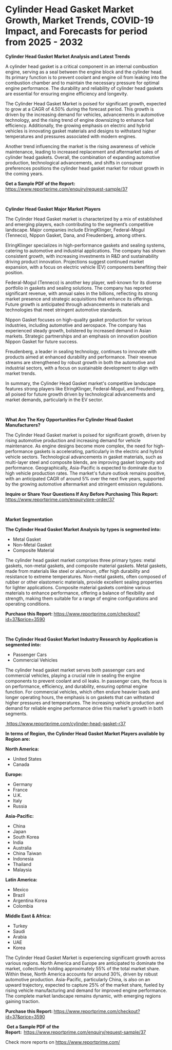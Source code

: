 <p><h1>Cylinder Head Gasket Market Growth, Market Trends, COVID-19 Impact, and Forecasts for period from 2025 - 2032</h1></p><p><strong>Cylinder Head Gasket Market Analysis and Latest Trends</strong></p>
<p><p>A cylinder head gasket is a critical component in an internal combustion engine, serving as a seal between the engine block and the cylinder head. Its primary function is to prevent coolant and engine oil from leaking into the combustion chamber and to maintain the necessary pressure for optimal engine performance. The durability and reliability of cylinder head gaskets are essential for ensuring engine efficiency and longevity.</p><p>The Cylinder Head Gasket Market is poised for significant growth, expected to grow at a CAGR of 4.50% during the forecast period. This growth is driven by the increasing demand for vehicles, advancements in automotive technology, and the rising trend of engine downsizing to enhance fuel efficiency. Additionally, the growing emphasis on electric and hybrid vehicles is innovating gasket materials and designs to withstand higher temperatures and pressures associated with modern engines.</p><p>Another trend influencing the market is the rising awareness of vehicle maintenance, leading to increased replacement and aftermarket sales of cylinder head gaskets. Overall, the combination of expanding automotive production, technological advancements, and shifts in consumer preferences positions the cylinder head gasket market for robust growth in the coming years.</p></p>
<p><strong>Get a Sample PDF of the Report:&nbsp;</strong> <a href="https://www.reportprime.com/enquiry/request-sample/37?utm_campaign=3278&utm_medium=2&utm_source=Github&utm_content=ia&utm_term=17032025&utm_id=cylinder-head-gasket">https://www.reportprime.com/enquiry/request-sample/37</a></p>
<p>&nbsp;</p>
<p><strong>Cylinder Head Gasket Major Market Players</strong></p>
<p><p>The Cylinder Head Gasket market is characterized by a mix of established and emerging players, each contributing to the segment’s competitive landscape. Major companies include ElringKlinger, Federal-Mogul (Tenneco), Nippon Gasket, Dana, and Freudenberg, among others.</p><p>ElringKlinger specializes in high-performance gaskets and sealing systems, catering to automotive and industrial applications. The company has shown consistent growth, with increasing investments in R&D and sustainability driving product innovation. Projections suggest continued market expansion, with a focus on electric vehicle (EV) components benefiting their position.</p><p>Federal-Mogul (Tenneco) is another key player, well-known for its diverse portfolio in gaskets and sealing solutions. The company has reported significant revenue, with annual sales in the billions, reflecting its strong market presence and strategic acquisitions that enhance its offerings. Future growth is anticipated through advancements in materials and technologies that meet stringent automotive standards.</p><p>Nippon Gasket focuses on high-quality gasket production for various industries, including automotive and aerospace. The company has experienced steady growth, bolstered by increased demand in Asian markets. Strategic partnerships and an emphasis on innovation position Nippon Gasket for future success.</p><p>Freudenberg, a leader in sealing technology, continues to innovate with products aimed at enhanced durability and performance. Their revenue streams are strengthened by robust growth in both the automotive and industrial sectors, with a focus on sustainable development to align with market trends.</p><p>In summary, the Cylinder Head Gasket market's competitive landscape features strong players like ElringKlinger, Federal-Mogul, and Freudenberg, all poised for future growth driven by technological advancements and market demands, particularly in the EV sector.</p></p>
<p>&nbsp;</p>
<p><strong>What Are The Key Opportunities For Cylinder Head Gasket Manufacturers?</strong></p>
<p><p>The Cylinder Head Gasket market is poised for significant growth, driven by rising automotive production and increasing demand for vehicle maintenance. As engine designs become more complex, the need for high-performance gaskets is accelerating, particularly in the electric and hybrid vehicle sectors. Technological advancements in gasket materials, such as multi-layer steel and composite blends, are improving gasket longevity and performance. Geographically, Asia-Pacific is expected to dominate due to high vehicle production rates. The market's future outlook remains positive, with an anticipated CAGR of around 5% over the next five years, supported by the growing automotive aftermarket and stringent emission regulations.</p></p>
<p><strong>Inquire or Share Your Questions If Any Before Purchasing This Report:</strong> <a href="https://www.reportprime.com/enquiry/pre-order/37?utm_campaign=3278&utm_medium=2&utm_source=Github&utm_content=ia&utm_term=17032025&utm_id=cylinder-head-gasket">https://www.reportprime.com/enquiry/pre-order/37</a></p>
<p>&nbsp;</p>
<p><strong>Market Segmentation</strong></p>
<p><strong>The Cylinder Head Gasket Market Analysis by types is segmented into:</strong></p>
<p><ul><li>Metal Gasket</li><li>Non-Metal Gasket</li><li>Composite Material</li></ul></p>
<p><p>The cylinder head gasket market comprises three primary types: metal gaskets, non-metal gaskets, and composite material gaskets. Metal gaskets, made from materials like steel or aluminum, offer high durability and resistance to extreme temperatures. Non-metal gaskets, often composed of rubber or other elastomeric materials, provide excellent sealing properties for lighter applications. Composite material gaskets combine various materials to enhance performance, offering a balance of flexibility and strength, making them suitable for a range of engine configurations and operating conditions.</p></p>
<p><strong>Purchase this Report:&nbsp;</strong><a href="https://www.reportprime.com/checkout?id=37&price=3590&utm_campaign=3278&utm_medium=2&utm_source=Github&utm_content=ia&utm_term=17032025&utm_id=cylinder-head-gasket">https://www.reportprime.com/checkout?id=37&price=3590</a></p>
<p>&nbsp;</p>
<p><strong>The Cylinder Head Gasket Market Industry Research by Application is segmented into:</strong></p>
<p><ul><li>Passenger Cars</li><li>Commercial Vehicles</li></ul></p>
<p><p>The cylinder head gasket market serves both passenger cars and commercial vehicles, playing a crucial role in sealing the engine components to prevent coolant and oil leaks. In passenger cars, the focus is on performance, efficiency, and durability, ensuring optimal engine function. For commercial vehicles, which often endure heavier loads and longer operating hours, the emphasis is on gaskets that can withstand higher pressures and temperatures. The increasing vehicle production and demand for reliable engine performance drive this market's growth in both segments.</p></p>
<p><a href="https://www.reportprime.com/cylinder-head-gasket-r37?utm_campaign=3278&utm_medium=2&utm_source=Github&utm_content=ia&utm_term=17032025&utm_id=cylinder-head-gasket">&nbsp;https://www.reportprime.com/cylinder-head-gasket-r37</a></p>
<p><strong>In terms of Region, the Cylinder Head Gasket Market Players available by Region are:</strong></p>
<p>
    <p> <strong> North America: </strong>
        <ul>
            <li>United States</li>
            <li>Canada</li>
        </ul>
        </p> 
    <p> <strong> Europe: </strong>
        <ul>
            <li>Germany</li>
            <li>France</li>
            <li>U.K.</li>
            <li>Italy</li>
            <li>Russia</li>
        </ul>
        </p> 
    <p> <strong> Asia-Pacific: </strong>
        <ul>
            <li>China</li>
            <li>Japan</li>
            <li>South Korea</li>
            <li>India</li>
            <li>Australia</li>
            <li>China Taiwan</li>
            <li>Indonesia</li>
            <li>Thailand</li>
            <li>Malaysia</li>
        </ul>
        </p> 
    <p> <strong> Latin America: </strong>
        <ul>
            <li>Mexico</li>
            <li>Brazil</li>
            <li>Argentina Korea</li>
            <li>Colombia</li>
        </ul>
        </p> 
    <p> <strong> Middle East & Africa: </strong>
        <ul>
            <li>Turkey</li>
            <li>Saudi</li>
            <li>Arabia</li>
            <li>UAE</li>
            <li>Korea</li>
        </ul>
    </p>
    </p>
<p><p>The Cylinder Head Gasket Market is experiencing significant growth across various regions. North America and Europe are anticipated to dominate the market, collectively holding approximately 55% of the total market share. Within these, North America accounts for around 30%, driven by robust automotive production. Asia-Pacific, particularly China, is also on an upward trajectory, expected to capture 25% of the market share, fueled by rising vehicle manufacturing and demand for improved engine performance. The complete market landscape remains dynamic, with emerging regions gaining traction.</p></p>
<p><strong>Purchase this Report: </strong><a href="https://www.reportprime.com/checkout?id=37&price=3590&utm_campaign=3278&utm_medium=2&utm_source=Github&utm_content=ia&utm_term=17032025&utm_id=cylinder-head-gasket">https://www.reportprime.com/checkout?id=37&price=3590</a></p>
<p>&nbsp;<strong>Get a Sample PDF of the Report:&nbsp;&nbsp;</strong><a href="https://www.reportprime.com/enquiry/request-sample/37?utm_campaign=3278&utm_medium=2&utm_source=Github&utm_content=ia&utm_term=17032025&utm_id=cylinder-head-gasket">https://www.reportprime.com/enquiry/request-sample/37</a></p>
<p><strong></strong></p>
<p>Check more reports on <a href="https://www.reportprime.com/?utm_campaign=3278&utm_medium=2&utm_source=Github&utm_content=ia&utm_term=17032025&utm_id=cylinder-head-gasket">https://www.reportprime.com/</a></p>